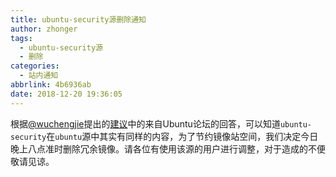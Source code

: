 ```yaml
---
title: ubuntu-security源删除通知
author: zhonger
tags:
  - ubuntu-security源
  - 删除
categories:
  - 站内通知
abbrlink: 4b6936ab
date: 2018-12-20 19:36:05
---
```

根据[@wuchengjie](https://github.com/wuchengjie)提出的[建议](https://github.com/shuopensourcecommunity/mirrors.shuosc.org/issues/26)中的来自Ubuntu论坛的回答，可以知道`ubuntu-security`在`ubuntu`源中其实有同样的内容，为了节约镜像站空间，我们决定今日晚上八点准时删除冗余镜像。请各位有使用该源的用户进行调整，对于造成的不便敬请见谅。